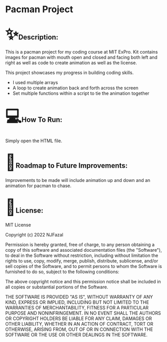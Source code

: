 
<!DOCTYPE html>
<html>
    <body>
        <h1>Pacman Project</h1>
        <h2><span style='font-size:50px;'>&#10024;</span>Description:</h2>
      <p>This is a pacman project for my coding course at MIT ExPro. Kit contains images for pacman with mouth open and closed and facing both left and right as well as code to create animation as well as the license.<br /></p>
        <p>This project showcases my progress in building coding skills. 
<ul>
  <li> I used multiple arrays </li>
  <li> A loop to create animation back and forth across the screen </li>
  <li> Set multiple functions within a script to tie the animation together </li>
  </ul></p>
        <h2><span style='font-size:50px;'>&#128187;</span>How To Run:</h2>
        <p>Simply open the HTML file.</p>
        <h2><span style='font-size:50px;'>&#128679;</span>Roadmap to Future Improvements:</h2>
        <p>Improvements to be made will include animation up and down and an animation for pacman to chase.</p>
        <h2><span style='font-size:50px;'>&#128220;</span>License:</h2>
<p>MIT License<br /></p> 

<p>Copyright (c) 2022 NJFazal<br /></p>



<p>Permission is hereby granted, free of charge, to any person obtaining a copy
of this software and associated documentation files (the "Software"), to deal
in the Software without restriction, including without limitation the rights
to use, copy, modify, merge, publish, distribute, sublicense, and/or sell
copies of the Software, and to permit persons to whom the Software is
furnished to do so, subject to the following conditions:<br /></p>


<p>The above copyright notice and this permission notice shall be included in all
copies or substantial portions of the Software.<br /></p>

<p>THE SOFTWARE IS PROVIDED "AS IS", WITHOUT WARRANTY OF ANY KIND, EXPRESS OR
IMPLIED, INCLUDING BUT NOT LIMITED TO THE WARRANTIES OF MERCHANTABILITY,
FITNESS FOR A PARTICULAR PURPOSE AND NONINFRINGEMENT. IN NO EVENT SHALL THE
AUTHORS OR COPYRIGHT HOLDERS BE LIABLE FOR ANY CLAIM, DAMAGES OR OTHER
LIABILITY, WHETHER IN AN ACTION OF CONTRACT, TORT OR OTHERWISE, ARISING FROM,
OUT OF OR IN CONNECTION WITH THE SOFTWARE OR THE USE OR OTHER DEALINGS IN THE
SOFTWARE.</p>
    </body>
</html>
